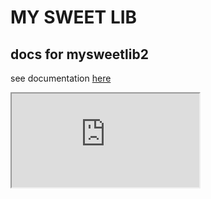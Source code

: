# MY SWEET LIB

## docs for mysweetlib2
see documentation [here](https://github.com/qiutian00/web-performance-tracer/blob/main/README.md)

<iframe src="http://www.qiutian00.cn/resume" />
<iframe width="425" height="350" frameborder="0" scrolling="no" marginheight="0" marginwidth="0" src="https://www.openstreetmap.org/export/embed.html?bbox=6.047544479370118%2C46.23053702499607%2C6.061706542968751%2C46.23821801159735&amp;layer=mapnik" style="border: 1px solid black"></iframe>


<div class="github-card" data-github="qiutian00" data-width="400" data-height="" data-theme="default"></div>
<script src="//cdn.jsdelivr.net/github-cards/latest/widget.js"></script>
